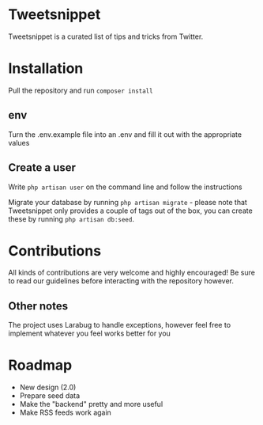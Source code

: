 # Tweetsnippet
Tweetsnippet is a curated list of tips and tricks from Twitter.

# Installation
Pull the repository and run `composer install`

## env
Turn the .env.example file into an .env and fill it out with the appropriate values

## Create a user
Write `php artisan user` on the command line and follow the instructions

Migrate your database by running `php artisan migrate` - please note that Tweetsnippet only provides a couple of tags out of the box, you can create these by running `php artisan db:seed`.

# Contributions
All kinds of contributions are very welcome and highly encouraged! Be sure to read our guidelines before interacting with the repository however.

## Other notes
The project uses Larabug to handle exceptions, however feel free to implement whatever you feel works better for you

# Roadmap

* New design (2.0)
* Prepare seed data
* Make the "backend" pretty and more useful
* Make RSS feeds work again
